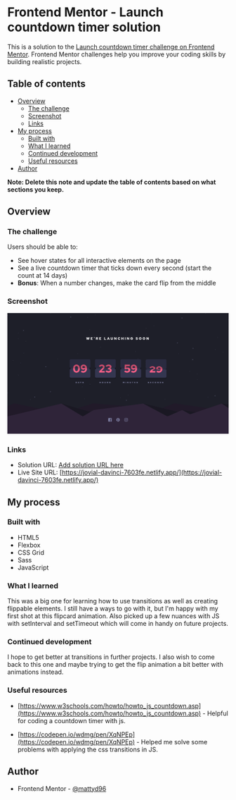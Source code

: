 # Frontend Mentor - Launch countdown timer solution

This is a solution to the [Launch countdown timer challenge on Frontend Mentor](https://www.frontendmentor.io/challenges/launch-countdown-timer-N0XkGfyz-). Frontend Mentor challenges help you improve your coding skills by building realistic projects. 

## Table of contents

- [Overview](#overview)
  - [The challenge](#the-challenge)
  - [Screenshot](#screenshot)
  - [Links](#links)
- [My process](#my-process)
  - [Built with](#built-with)
  - [What I learned](#what-i-learned)
  - [Continued development](#continued-development)
  - [Useful resources](#useful-resources)
- [Author](#author)

**Note: Delete this note and update the table of contents based on what sections you keep.**

## Overview

### The challenge

Users should be able to:

- See hover states for all interactive elements on the page
- See a live countdown timer that ticks down every second (start the count at 14 days)
- **Bonus**: When a number changes, make the card flip from the middle

### Screenshot

![](./screenshot.jpg)

### Links

- Solution URL: [Add solution URL here](https://your-solution-url.com)
- Live Site URL: [https://jovial-davinci-7603fe.netlify.app/](https://jovial-davinci-7603fe.netlify.app/)

## My process

### Built with

- HTML5
- Flexbox
- CSS Grid
- Sass
- JavaScript

### What I learned

This was a big one for learning how to use transitions as well as creating flippable elements. I still have a ways to go with it, but I'm happy with my first shot at this flipcard animation. Also picked up a few nuances with JS with setInterval and setTimeout which will come in handy on future projects.

### Continued development

I hope to get better at transitions in further projects. I also wish to come back to this one and maybe trying to get the flip animation a bit better with animations instead.

### Useful resources

- [https://www.w3schools.com/howto/howto_js_countdown.asp](https://www.w3schools.com/howto/howto_js_countdown.asp) - Helpful for coding a countdown timer with js.

- [https://codepen.io/wdmg/pen/XqNPEp](https://codepen.io/wdmg/pen/XqNPEp) - Helped me solve some problems with applying the css transitions in JS.

## Author

- Frontend Mentor - [@mattyd96](https://www.frontendmentor.io/profile/mattyd96)